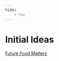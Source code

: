```yaml
---
hide:
    - toc
---
```


# Initial Ideas

[Future Food Matters](https://futurefoodmatters.cargo.site)
